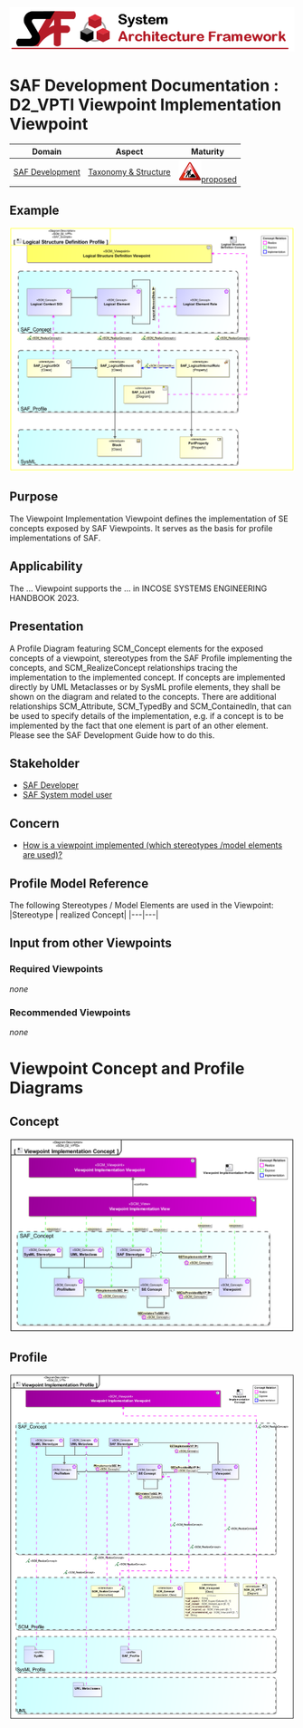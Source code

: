 ![System Architecture Framework](../../diagrams/Banner_SAF.png)
# SAF Development Documentation : **D2_VPTI** Viewpoint Implementation Viewpoint
|**Domain**|**Aspect**|**Maturity**|
| --- | --- | --- |
|[SAF Development](../../domains.md#Domain-SAF-Development)|[Taxonomy & Structure](../../aspects.md#Aspect-Taxonomy-&-Structure)|![Proposed](../../diagrams/Under_construction_icon-red.svg )[proposed](../../using-saf/maturity.md#proposed)|
## Example
![Viewpoint-Implementation-Viewpoint-primary-example.svg](../../diagrams/vp-examples/Viewpoint-Implementation-Viewpoint-primary-example.svg)
## Purpose
The Viewpoint Implementation Viewpoint defines the implementation of SE concepts exposed by SAF Viewpoints. It serves as the basis for profile implementations of SAF.
## Applicability
The ... Viewpoint supports the ...  in INCOSE SYSTEMS ENGINEERING HANDBOOK 2023.
## Presentation
A Profile Diagram featuring SCM_Concept elements for the exposed concepts of a viewpoint, stereotypes from the SAF Profile implementing the concepts, and SCM_RealizeConcept relationships tracing the implementation to the implemented concept. If concepts are implemented directly by UML Metaclasses or by SysML profile elements, they shall be shown on the diagram and related to the concepts. There are additional relationships SCM_Attribute, SCM_TypedBy and SCM_ContainedIn, that can be used to specify details of the implementation, e.g. if a concept is to be implemented by the fact that one element is part of an other element. Please see the SAF Development Guide how to do this.

## Stakeholder
* [SAF Developer](../../stakeholders.md#SAF-Developer)
* [SAF System model user](../../stakeholders.md#SAF-System-model-user)
## Concern
* [How is a viewpoint implemented (which stereotypes /model elements are used)? ](../../concerns.md#_2024x_26f0132_1719130358584_780281_14792)
## Profile Model Reference
The following Stereotypes / Model Elements are used in the Viewpoint:
|Stereotype | realized Concept|
|---|---|
## Input from other Viewpoints
### Required Viewpoints
*none*
### Recommended Viewpoints
*none*
# Viewpoint Concept and Profile Diagrams
## Concept
![Viewpoint Implementation Concept](diagrams/Viewpoint-Implementation-Concept.svg)
## Profile
![Viewpoint Implementation Profile](diagrams/Viewpoint-Implementation-Profile.svg)
